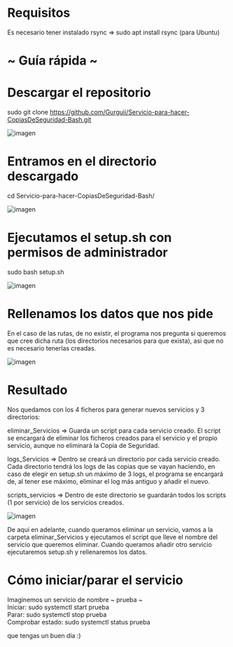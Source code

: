 
# Requisitos
Es necesario tener instalado rsync => sudo apt install rsync (para Ubuntu)

# ~ Guía rápida ~
# Descargar el repositorio
sudo git clone https://github.com/Gurguii/Servicio-para-hacer-CopiasDeSeguridad-Bash.git  

![imagen](https://user-images.githubusercontent.com/101645735/170832485-49150e5a-a7b6-494d-8921-4eb2a3dc9092.png)

# Entramos en el directorio descargado
cd Servicio-para-hacer-CopiasDeSeguridad-Bash/  

![imagen](https://user-images.githubusercontent.com/101645735/170832506-81228cd6-2b30-454c-b1af-18f61f3363fc.png)

# Ejecutamos el setup.sh con permisos de administrador
sudo bash setup.sh  

![imagen](https://user-images.githubusercontent.com/101645735/170832530-f6ab2ca5-c058-4568-8f83-2ace21d05ecb.png)

# Rellenamos los datos que nos pide
En el caso de las rutas, de no existir, el programa nos pregunta si queremos que cree dicha ruta (los directorios necesarios para que exista), asi que no es necesario tenerlas creadas.

![imagen](https://user-images.githubusercontent.com/101645735/171507719-fe878199-4067-41f6-ad99-6ea022eeb5eb.png)

# Resultado
Nos quedamos con los 4 ficheros para generar nuevos servicios y 3 directorios:  

eliminar_Servicios => Guarda un script para cada servicio creado. El script se encargará de eliminar los ficheros creados para el servicio y el propio servicio, aunque no eliminará la Copia de Seguridad.  

logs_Servicios => Dentro se creará un directorio por cada servicio creado. Cada directorio tendrá los logs de las copias que se vayan haciendo, en caso de elegir en setup.sh un máximo de 3 logs, el programa se encargará de, al tener ese máximo, eliminar el log más antiguo y añadir el nuevo.  

scripts_servicios => Dentro de este directorio se guardarán todos los scripts (1 por servicio) de los servicios creados.

![imagen](https://user-images.githubusercontent.com/101645735/170833579-d19eb087-fb06-460d-b6f0-3143e15c06fd.png)

De aqui en adelante, cuando queramos eliminar un servicio, vamos a la carpeta eliminar_Servicios y ejecutamos el script que lleve el nombre del servicio que queremos eliminar.
Cuando queramos añadir otro servicio ejecutaremos setup.sh y rellenaremos los datos.

# Cómo iniciar/parar el servicio
Imaginemos un servicio de nombre ~ prueba ~  
Iniciar: sudo systemctl start prueba  
Parar: sudo systemctl stop prueba  
Comprobar estado: sudo systemctl status prueba

que tengas un buen día :)
